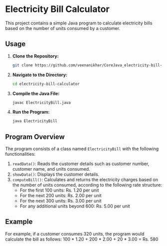 # Electricity Bill Calculator

This project contains a simple Java program to calculate electricity bills based on the number of units consumed by a customer.

## Usage

1. **Clone the Repository:**
    ```bash
    git clone https://github.com/veenanikhar/CoreJava_electricity-bill-calculator.git
    ```

2. **Navigate to the Directory:**
    ```bash
    cd electricity-bill-calculator
    ```

3. **Compile the Java File:**
    ```bash
    javac ElectricityBill.java
    ```

4. **Run the Program:**
    ```bash
    java ElectricityBill
    ```

## Program Overview

The program consists of a class named `ElectricityBill` with the following functionalities:

1. `readData()`: Reads the customer details such as customer number, customer name, and units consumed.
2. `showData()`: Displays the customer details.
3. `computeBill()`: Calculates and returns the electricity charges based on the number of units consumed, according to the following rate structure:
    - For the first 100 units: Rs. 1.20 per unit
    - For the next 200 units: Rs. 2.00 per unit
    - For the next 300 units: Rs. 3.00 per unit
    - For any additional units beyond 600: Rs. 5.00 per unit

## Example

For example, if a customer consumes 320 units, the program would calculate the bill as follows:
100 * 1.20 + 200 * 2.00 + 20 * 3.00 = Rs. 580
